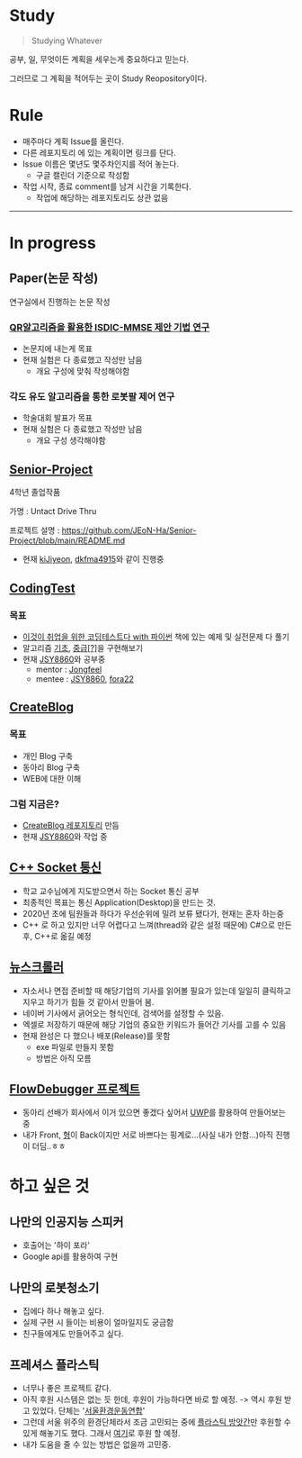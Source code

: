 # Study
> Studying Whatever

공부, 일, 무엇이든 계획을 세우는게 중요하다고 믿는다.

그러므로 그 계획을 적어두는 곳이 Study Reopository이다.

# Rule
- 매주마다 계획 Issue를 올린다.
- 다른 레포지토리 에 있는 계획이면 링크를 단다.
- Issue 이름은 몇년도 몇주차인지를 적어 놓는다.
  - 구글 캘린더 기준으로 작성함
- 작업 시작, 종료 comment를 남겨 시간을 기록한다.
  - 작업에 해당하는 레포지토리도 상관 없음
---
# In progress
## Paper(논문 작성)
연구실에서 진행하는 논문 작성
### [QR알고리즘을 활용한 ISDIC-MMSE 제안 기법 연구](https://github.com/JEoN-Ha/Research_assistant)
- 논문지에 내는게 목표
- 현재 실험은 다 종료했고 작성만 남음
  - 개요 구성에 맞춰 작성해야함

### 각도 유도 알고리즘을 통한 로봇팔 제어 연구
- 학술대회 발표가 목표
- 현재 실험은 다 종료했고 작성만 남음
  - 개요 구성 생각해야함

## [Senior-Project](https://github.com/JEoN-Ha/Senior-Project)
4학년 졸업작품

가명 : Untact Drive Thru

프로젝트 설명 : https://github.com/JEoN-Ha/Senior-Project/blob/main/README.md

- 현재 [kiJiyeon](https://github.com/kiJiyeon), [dkfma4915](https://github.com/dkfma4915)와 같이 진행중

## [CodingTest](https://github.com/fora22/CodingTest)
### 목표
- [이것이 취업을 위한 코딩테스트다 with 파이썬](https://github.com/ndb796/python-for-coding-test) 책에 있는 예제 및 실전문제 다 풀기
- 알고리즘 [기초](https://librewiki.net/wiki/%EC%8B%9C%EB%A6%AC%EC%A6%88:%EC%88%98%ED%95%99%EC%9D%B8%EB%93%AF_%EA%B3%BC%ED%95%99%EC%95%84%EB%8B%8C_%EA%B3%B5%ED%95%99%EA%B0%99%EC%9D%80_%EC%BB%B4%ED%93%A8%ED%84%B0%EA%B3%BC%ED%95%99/%EC%95%8C%EA%B3%A0%EB%A6%AC%EC%A6%98_%EA%B8%B0%EC%B4%88), [중급[?]](https://librewiki.net/wiki/%EC%8B%9C%EB%A6%AC%EC%A6%88:%EC%88%98%ED%95%99%EC%9D%B8%EB%93%AF_%EA%B3%BC%ED%95%99%EC%95%84%EB%8B%8C_%EA%B3%B5%ED%95%99%EA%B0%99%EC%9D%80_%EC%BB%B4%ED%93%A8%ED%84%B0%EA%B3%BC%ED%95%99/%EC%95%8C%EA%B3%A0%EB%A6%AC%EC%A6%98_%EC%A4%91%EA%B8%89)을 구현해보기
- 현재 [JSY8860](https://github.com/JSY8869)와 공부중
  - mentor : [Jongfeel](https://github.com/jongfeel/Software)
  - mentee : [JSY8860](https://github.com/JSY8869), [fora22](https://github.com/fora22)

## [CreateBlog](https://github.com/fora22/CreateBlog)

### 목표
- 개인 Blog 구축
- 동아리 Blog 구축
- WEB에 대한 이해

### 그럼 지금은?
- [CreateBlog 레포지토리](https://github.com/fora22/CreateBlog) 만듬 
- 현재 [JSY8860](https://github.com/JSY8869)와 작업 중

## [C++ Socket 통신](https://github.com/fora22/cpp_Network)
- 학교 교수님에게 지도받으면서 하는 Socket 통신 공부
- 최종적인 목표는 통신 Application(Desktop)을 만드는 것.
- 2020년 초에 팀원들과 하다가 우선순위에 밀려 보류 됐다가, 현재는 혼자 하는중
- C++ 로 하고 있지만 너무 어렵다고 느껴(thread와 같은 설정 때문에) C#으로 만든 후, C++로 옮길 예정

## [뉴스크롤러](https://github.com/fora22/NewsCrawler)
- 자소서나 면접 준비할 때 해당기업의 기사를 읽어볼 필요가 있는데 일일히 클릭하고 지우고 하기가 힘들 것 같아서 만들어 봄. 
- 네이버 기사에서 긁어오는 형식인데, 검색어를 설정할 수 있음.
- 엑셀로 저장하기 때문에 해당 기업의 중요한 키워드가 들어간 기사를 고를 수 있음
- 현재 완성은 다 했으나 배포(Release)를 못함
  - exe 파일로 만들지 못함
  - 방법은 아직 모름

## [FlowDebugger 프로젝트](https://github.com/GKO95/UWP.FlowDebugger)
- 동아리 선배가 회사에서 이거 있으면 좋겠다 싶어서 [UWP](https://docs.microsoft.com/ko-kr/windows/uwp/get-started/universal-application-platform-guide)를 활용하여 만들어보는중
- 내가 Front, [형](https://github.com/GKO95)이 Back이지만 서로 바쁘다는 핑계로...(사실 내가 안함...)아직 진행이 더딤..ㅎㅎ

# 하고 싶은 것
## 나만의 인공지능 스피커
- 호출어는 '하이 포라'
- Google api를 활용하여 구현

## 나만의 로봇청소기
- 집에다 하나 해놓고 싶다.
- 실제 구현 시 들이는 비용이 얼마일지도 궁금함
- 친구들에게도 만들어주고 싶다.

## 프레셔스 플라스틱
- 너무나 좋은 프로젝트 같다.
- 아직 후원 시스템은 없는 듯 한데, 후원이 가능하다면 바로 할 예정. -> 역시 후원 받고 있었다. 단체는 '[서울환경운동연합](http://ecoseoul.or.kr/)'
- 그런데 서울 위주의 환경단체라서 조금 고민되는 중에 [플라스틱 방앗간](https://www.youtube.com/watch?v=0eougPjZrd8&ab_channel=%EC%8A%A4%EB%B8%8C%EC%8A%A4%EB%89%B4%EC%8A%A4SUBUSUNEWS)만 후원할 수 있게 해놓기도 했다. 그래서 [여기](https://happybean.naver.com/donations/H000000174744)로 후원 할 예정.
- 내가 도움을 줄 수 있는 방법은 없을까 고민중.

